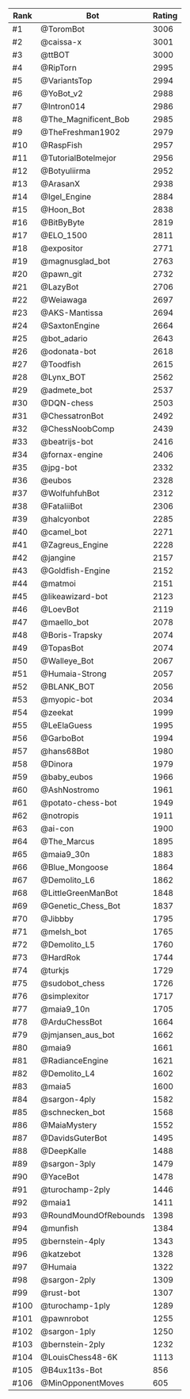 Rank|Bot|Rating
---|---|---
#1|@ToromBot|3006
#2|@caissa-x|3001
#3|@ttBOT|3000
#4|@RipTorn|2995
#5|@VariantsTop|2994
#6|@YoBot_v2|2988
#7|@Intron014|2986
#8|@The_Magnificent_Bob|2985
#9|@TheFreshman1902|2979
#10|@RaspFish|2957
#11|@TutorialBotelmejor|2956
#12|@Botyuliirma|2952
#13|@ArasanX|2938
#14|@Igel_Engine|2884
#15|@Hoon_Bot|2838
#16|@BitByByte|2819
#17|@ELO_1500|2811
#18|@expositor|2771
#19|@magnusglad_bot|2763
#20|@pawn_git|2732
#21|@LazyBot|2706
#22|@Weiawaga|2697
#23|@AKS-Mantissa|2694
#24|@SaxtonEngine|2664
#25|@bot_adario|2643
#26|@odonata-bot|2618
#27|@Toodfish|2615
#28|@Lynx_BOT|2562
#29|@admete_bot|2537
#30|@DQN-chess|2503
#31|@ChessatronBot|2492
#32|@ChessNoobComp|2439
#33|@beatrijs-bot|2416
#34|@fornax-engine|2406
#35|@jpg-bot|2332
#36|@eubos|2328
#37|@WolfuhfuhBot|2312
#38|@FataliiBot|2306
#39|@halcyonbot|2285
#40|@camel_bot|2271
#41|@Zagreus_Engine|2228
#42|@jangine|2157
#43|@Goldfish-Engine|2152
#44|@matmoi|2151
#45|@likeawizard-bot|2123
#46|@LoevBot|2119
#47|@maello_bot|2078
#48|@Boris-Trapsky|2074
#49|@TopasBot|2074
#50|@Walleye_Bot|2067
#51|@Humaia-Strong|2057
#52|@BLANK_BOT|2056
#53|@myopic-bot|2034
#54|@zeekat|1999
#55|@LeElaGuess|1995
#56|@GarboBot|1994
#57|@hans68Bot|1980
#58|@Dinora|1979
#59|@baby_eubos|1966
#60|@AshNostromo|1961
#61|@potato-chess-bot|1949
#62|@notropis|1911
#63|@ai-con|1900
#64|@The_Marcus|1895
#65|@maia9_30n|1883
#66|@Blue_Mongoose|1864
#67|@Demolito_L6|1862
#68|@LittleGreenManBot|1848
#69|@Genetic_Chess_Bot|1837
#70|@Jibbby|1795
#71|@melsh_bot|1765
#72|@Demolito_L5|1760
#73|@HardRok|1744
#74|@turkjs|1729
#75|@sudobot_chess|1726
#76|@simplexitor|1717
#77|@maia9_10n|1705
#78|@ArduChessBot|1664
#79|@jmjansen_aus_bot|1662
#80|@maia9|1661
#81|@RadianceEngine|1621
#82|@Demolito_L4|1602
#83|@maia5|1600
#84|@sargon-4ply|1582
#85|@schnecken_bot|1568
#86|@MaiaMystery|1552
#87|@DavidsGuterBot|1495
#88|@DeepKalle|1488
#89|@sargon-3ply|1479
#90|@YaceBot|1478
#91|@turochamp-2ply|1446
#92|@maia1|1411
#93|@RoundMoundOfRebounds|1398
#94|@munfish|1384
#95|@bernstein-4ply|1343
#96|@katzebot|1328
#97|@Humaia|1322
#98|@sargon-2ply|1309
#99|@rust-bot|1307
#100|@turochamp-1ply|1289
#101|@pawnrobot|1255
#102|@sargon-1ply|1250
#103|@bernstein-2ply|1232
#104|@LouisChess48-6K|1113
#105|@B4ux1t3s-Bot|856
#106|@MinOpponentMoves|605
